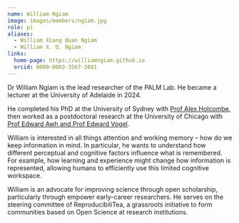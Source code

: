 ```yaml
---
name: William Ngiam
image: images/members/ngiam.jpg
role: pi
aliases:
  - William Xiang Quan Ngiam
  - William X. Q. Ngiam
links:
  home-page: https://williamngiam.github.io
  orcid: 0000-0003-3567-3881
---
```


Dr William Ngiam is the lead researcher of the PALM Lab. He became a lecturer at the University of Adelaide in 2024.

He completed his PhD at the University of Sydney with [Prof Alex Holcombe](https://scholar.google.com/citations?user=HHccoXsAAAAJ&hl=en), then worked as a postdoctoral research at the University of Chicago with [Prof Edward Awh and Prof Edward Vogel](https://awhvogellab.com/). 

William is interested in all things attention and working memory – how do we keep information in mind. In particular, he wants to understand how different perceptual and cognitive factors influence what is remembered. For example, how learning and experience might change how information is represented, allowing humans to efficiently use this limited cognitive workspace.

William is an advocate for improving science through open scholarship, particularly through empower early-career researchers. He serves on the steering committee of ReproducibiliTea, a grassroots initiative to form communities based on Open Science at research institutions.